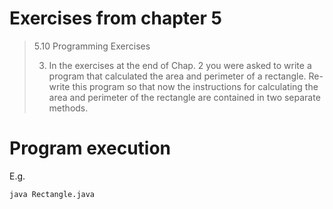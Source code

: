# Exercises from chapter 5

> 5.10 Programming Exercises
>
> 3. In the exercises at the end of Chap. 2 you were asked to write a program that
> calculated the area and perimeter of a rectangle. Re-write this program so that
> now the instructions for calculating the area and perimeter of the rectangle are
> contained in two separate methods.

# Program execution

E.g.

```bash
java Rectangle.java
```
